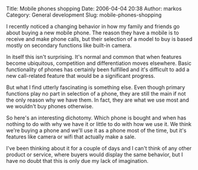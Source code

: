 Title: Mobile phones shopping
Date: 2006-04-04 20:38
Author: markos
Category: General development
Slug: mobile-phones-shopping

I recently noticed a changing behavior in how my family and friends go
about buying a new mobile phone. The reason they have a mobile is to
receive and make phone calls, but their selection of a model to buy is
based mostly on secondary functions like built-in camera.

In itself this isn't surprising. It's normal and common that when
features become ubiquitous, competition and differentiation moves
elsewhere. Basic functionality of phones has certainly been fulfilled
and it's difficult to add a new call-related feature that would be a
significant progress.

But what I find utterly fascinating is something else. Even though
primary functions play no part in selection of a phone, they are still
the main if not the only reason why we have them. In fact, they are what
we use most and we wouldn't buy phones otherwise.

So here's an interesting dichotomy. Which phone is bought and when has
nothing to do with why we have it or little to do with how we use it. We
think we're buying a phone and we'll use it as a phone most of the time,
but it's features like camera or wifi that actually make a sale.

I've been thinking about it for a couple of days and I can't think of
any other product or service, where buyers would display the same
behavior, but I have no doubt that this is only due my lack of
imagination.

